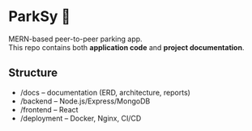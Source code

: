 # ParkSy 🚗
MERN-based peer-to-peer parking app.  
This repo contains both **application code** and **project documentation**.

## Structure
- /docs – documentation (ERD, architecture, reports)
- /backend – Node.js/Express/MongoDB
- /frontend – React
- /deployment – Docker, Nginx, CI/CD
